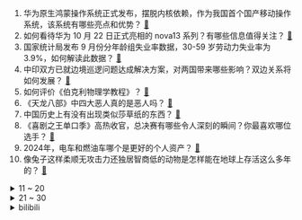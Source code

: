 1. 华为原生鸿蒙操作系统正式发布，摆脱内核依赖，作为我国首个国产移动操作系统，该系统有哪些亮点和优势？ [:link:](https://www.zhihu.com/question/1722700393)
2. 如何看待华为 10 月 22 日正式亮相的 nova13 系列？有哪些信息值得关注？ [:link:](https://www.zhihu.com/question/1723717320)
3. 国家统计局发布 9 月份分年龄组失业率数据，30-59 岁劳动力失业率为 3.9%，如何解读此数据？ [:link:](https://www.zhihu.com/question/1670801180)
4. 中印双方已就边境巡逻问题达成解决方案，对两国带来哪些影响？双边关系将如何发展？ [:link:](https://www.zhihu.com/question/1689801463)
5. 如何评价《伯克利物理学教程》？ [:link:](https://www.zhihu.com/question/24412818)
6. 《天龙八部》中四大恶人真的是恶人吗？ [:link:](https://www.zhihu.com/question/1226064278)
7. 中国历史上有没有出现类似莎草纸的东西？ [:link:](https://www.zhihu.com/question/1554029919)
8. 《喜剧之王单口季》高热收官，总决赛有哪些令人深刻的瞬间？你最喜欢哪位选手？ [:link:](https://www.zhihu.com/question/1552296089)
9. 2024年，电车和燃油车哪个是更好的个人资产？ [:link:](https://www.zhihu.com/question/1687121279)
10. 像兔子这样柔顺无攻击力还独居智商低的动物是怎样能在地球上存活这么多年的？ [:link:](https://www.zhihu.com/question/265492555)
<details>
<summary>11 ~ 20</summary>

11. 有哪些NBA非明星球员打过的超神战役？ [:link:](https://www.zhihu.com/question/345196194)
12. 《天龙八部》里面有哪些不易发现的小细节？ [:link:](https://www.zhihu.com/question/466652895)
13. INFP 最牛的地方是什么？ [:link:](https://www.zhihu.com/question/554941590)
14. 有什么关于石家庄的冷知识？ [:link:](https://www.zhihu.com/question/54174810)
15. 为啥上班一天啥也没干，还是很累? [:link:](https://www.zhihu.com/question/666866493)
16. 朝鲜称「派兵援俄是谣言」，透露了哪些信息？具体情况如何？ [:link:](https://www.zhihu.com/question/1686269453)
17. 苹果 CEO Tim Cook 访问中国，库克此次中国之行有哪些意义？ [:link:](https://www.zhihu.com/question/1619840753)
18. 中国在南宋末年，有什么标志性建筑可以媲美科隆大教堂吗？ [:link:](https://www.zhihu.com/question/705270532)
19. 深圳年内第三个日光盘诞生，2047 人抢深圳 192 套房，1.5 个小时即售罄，反映了什么？ [:link:](https://www.zhihu.com/question/1452647258)
20. 如何理解「一念即佛，一念即魔」在个体的心理状态与行为决策中的体现及其影响？ [:link:](https://www.zhihu.com/question/1269391418)
</details>
<details>
<summary>21 ~ 30</summary>

21. 《斗破苍穹》中，为何中州诸多天才愿意来到迦南学院进修呢？ [:link:](https://www.zhihu.com/question/551587042)
22. 河北、辽宁、天津、福建等多地出现海水倒灌，部分居民房屋积水严重，具体情况如何？什么原因造成的？ [:link:](https://www.zhihu.com/question/1569066426)
23. 为什么很多年轻人陷入消费主义，点都点不醒？ [:link:](https://www.zhihu.com/question/452579557)
24. 如何看待纯血鸿蒙「管数据」的安全访问机制，与「管权限」相比好在哪里？ [:link:](https://www.zhihu.com/question/1709395528)
25. 长跑比赛为什么很少有运动员原地休息两分钟再跑？ [:link:](https://www.zhihu.com/question/1360789777)
26. 如何评价刘旸教主在《喜剧之王单口季》的表现？ [:link:](https://www.zhihu.com/question/665120519)
27. 国足终于赢球了，伊万科维奇没有功劳也有苦劳，为何还有不少人喊他下课? [:link:](https://www.zhihu.com/question/981408575)
28. 大家周末都如何度过？有什么好的推荐？ [:link:](https://www.zhihu.com/question/666061785)
29. 养猫后特别担心远行，其他铲屎官也是这样吗？ [:link:](https://www.zhihu.com/question/983420184)
30. 中老年短剧爆火，这波「夕阳红」流量能否持续？老年人上瘾怎么办？ [:link:](https://www.zhihu.com/question/1064427133)
</details><details>
<summary>bilibili</summary>

</details>